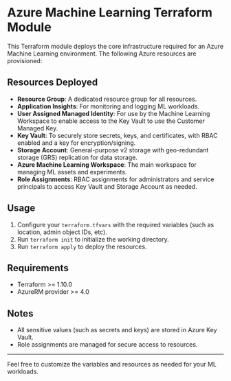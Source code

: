 # Azure Machine Learning Terraform Module

This Terraform module deploys the core infrastructure required for an Azure Machine Learning environment. The following Azure resources are provisioned:

## Resources Deployed

- **Resource Group**: A dedicated resource group for all resources.
- **Application Insights**: For monitoring and logging ML workloads.
- **User Assigned Managed Identity**: For use by the Machine Learning Workspace to enable access to the Key Vault to use the Customer Managed Key.
- **Key Vault**: To securely store secrets, keys, and certificates, with RBAC enabled and a key for encryption/signing.
- **Storage Account**: General-purpose v2 storage with geo-redundant storage (GRS) replication for data storage.
- **Azure Machine Learning Workspace**: The main workspace for managing ML assets and experiments.
- **Role Assignments**: RBAC assignments for administrators and service principals to access Key Vault and Storage Account as needed.

## Usage

1. Configure your `terraform.tfvars` with the required variables (such as location, admin object IDs, etc).
2. Run `terraform init` to initialize the working directory.
3. Run `terraform apply` to deploy the resources.

## Requirements
- Terraform >= 1.10.0
- AzureRM provider >= 4.0

## Notes
- All sensitive values (such as secrets and keys) are stored in Azure Key Vault.
- Role assignments are managed for secure access to resources.

---

Feel free to customize the variables and resources as needed for your ML workloads.
